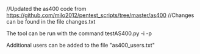 //Updated the as400 code from https://github.com/milo2012/pentest_scripts/tree/master/as400
//Changes can be found in the file changes.txt

The tool can be run with the command
testAS400.py -i <IP address> -p <port number>

Additional users can be added to the file "as400_users.txt"

